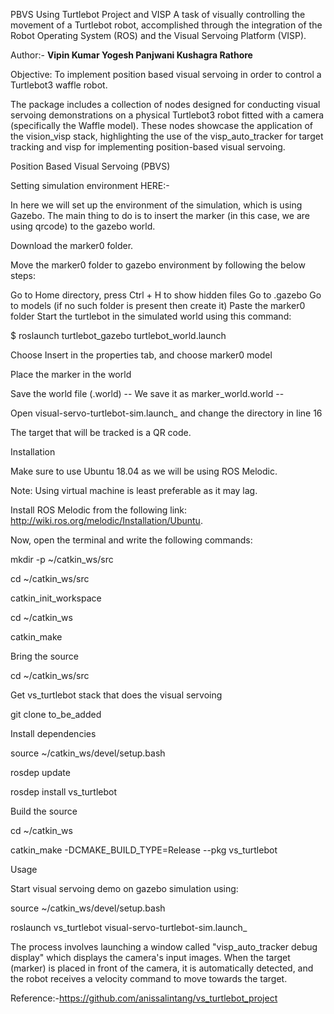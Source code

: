PBVS Using Turtlebot Project and VISP
A task of visually controlling the movement of a Turtlebot robot, accomplished through the integration of the Robot Operating System (ROS) and the Visual Servoing Platform (VISP).

Author:-
**Vipin Kumar
Yogesh Panjwani
Kushagra Rathore**

Objective:
To implement position based visual servoing in order to control a Turtlebot3 waffle robot.

The package includes a collection of nodes designed for conducting visual servoing demonstrations on a physical Turtlebot3 robot fitted with a camera (specifically the Waffle model). These nodes showcase the application of the vision_visp stack, highlighting the use of the visp_auto_tracker for target tracking and visp for implementing position-based visual servoing.








Position Based Visual Servoing (PBVS)

Setting simulation environment HERE:-

In here we will set up the environment of the simulation, which is using Gazebo. The main thing to do is to insert the marker (in this case, we are using qrcode) to the gazebo world.

Download the marker0 folder.

Move the marker0 folder to gazebo environment by following the below steps:

Go to Home directory, press Ctrl + H to show hidden files
Go to .gazebo
Go to models (if no such folder is present then create it)
Paste the marker0 folder
Start the turtlebot in the simulated world using this command:

$ roslaunch turtlebot_gazebo turtlebot_world.launch

Choose Insert in the properties tab, and choose marker0 model

Place the marker in the world

Save the world file (.world) -- We save it as marker_world.world --

Open visual-servo-turtlebot-sim.launch_ and change the directory in line 16

<arg name="world_name" value="[PATH TO YOUR MARKER WORLD]"/>



The target that will be tracked is a QR code. 

Installation

Make sure to use Ubuntu 18.04 as we will be using ROS Melodic.

Note: Using virtual machine is least preferable as it may lag.

Install ROS Melodic from the following link: http://wiki.ros.org/melodic/Installation/Ubuntu.

Now, open the terminal and write the following commands:

mkdir -p ~/catkin_ws/src

cd ~/catkin_ws/src

catkin_init_workspace

cd ~/catkin_ws

catkin_make

Bring the source

cd ~/catkin_ws/src

Get vs_turtlebot stack that does the visual servoing

git clone to_be_added

Install dependencies

source ~/catkin_ws/devel/setup.bash

rosdep update

rosdep install vs_turtlebot

Build the source

cd ~/catkin_ws

catkin_make -DCMAKE_BUILD_TYPE=Release --pkg vs_turtlebot

Usage

Start visual servoing demo on gazebo simulation using:

source ~/catkin_ws/devel/setup.bash

roslaunch vs_turtlebot visual-servo-turtlebot-sim.launch_

The process involves launching a window called "visp_auto_tracker debug display" which displays the camera's input images. When the target (marker) is placed in front of the camera, it is automatically detected, and the robot receives a velocity command to move towards the target.


Reference:-https://github.com/anissalintang/vs_turtlebot_project



